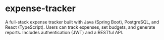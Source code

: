 # expense-tracker
A full-stack expense tracker built with Java (Spring Boot), PostgreSQL, and React (TypeScript). Users can track expenses, set budgets, and generate reports. Includes authentication (JWT) and a RESTful API.
